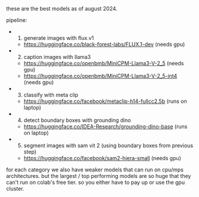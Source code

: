 these are the best models as of august 2024.

pipeline:

- 1) generate images with flux.v1

    - https://huggingface.co/black-forest-labs/FLUX.1-dev (needs gpu)

- 2) caption images with llama3

    - https://huggingface.co/openbmb/MiniCPM-Llama3-V-2_5 (needs gpu)
    - https://huggingface.co/openbmb/MiniCPM-Llama3-V-2_5-int4 (needs gpu)

- 3) classify with meta clip

    - https://huggingface.co/facebook/metaclip-h14-fullcc2.5b (runs on laptop)

- 4) detect boundary boxes with grounding dino

    - https://huggingface.co/IDEA-Research/grounding-dino-base (runs on laptop)

- 5) segment images with sam vit 2 (using boundary boxes from previous step)

    - https://huggingface.co/facebook/sam2-hiera-small (needs gpu)

for each category we also have weaker models that can run on cpu/mps architectures. but the largest / top performing models are so huge that they can't run on colab's free tier. so you either have to pay up or use the gpu cluster.
